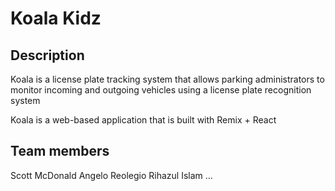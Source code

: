 
# Koala Kidz


## Description

Koala is a license plate tracking system that allows parking administrators to monitor incoming and outgoing vehicles using a license plate recognition system

Koala is a web-based application that is built with Remix + React


## Team members

Scott McDonald
Angelo Reolegio
Rihazul Islam
...










